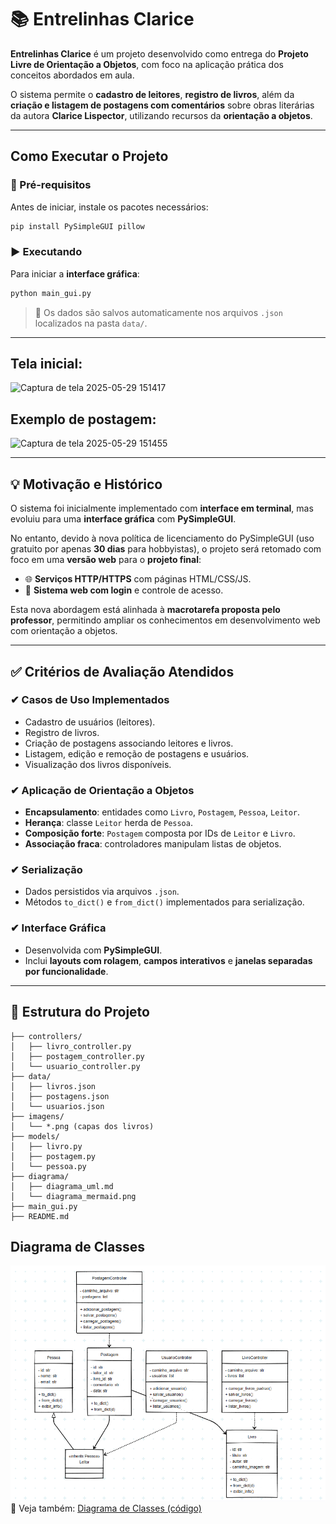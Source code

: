 # 📚 Entrelinhas Clarice

**Entrelinhas Clarice** é um projeto desenvolvido como entrega do **Projeto Livre de Orientação a Objetos**, com foco na aplicação prática dos conceitos abordados em aula.

O sistema permite o **cadastro de leitores**, **registro de livros**, além da **criação e listagem de postagens com comentários** sobre obras literárias da autora **Clarice Lispector**, utilizando recursos da **orientação a objetos**.

---

## Como Executar o Projeto

### 🔧 Pré-requisitos

Antes de iniciar, instale os pacotes necessários:

```bash
pip install PySimpleGUI pillow
```

### ▶️ Executando

Para iniciar a **interface gráfica**:

```bash
python main_gui.py
```

> 💾 Os dados são salvos automaticamente nos arquivos `.json` localizados na pasta `data/`.

---

## Tela inicial:

![Captura de tela 2025-05-29 151417](https://github.com/user-attachments/assets/cb2b5917-0376-4832-91fd-c9d431776452)

## Exemplo de postagem:

![Captura de tela 2025-05-29 151455](https://github.com/user-attachments/assets/510091e5-19ac-4a6c-a64c-681cfed78403)

---

## 💡 Motivação e Histórico

O sistema foi inicialmente implementado com **interface em terminal**, mas evoluiu para uma **interface gráfica** com **PySimpleGUI**.

No entanto, devido à nova política de licenciamento do PySimpleGUI (uso gratuito por apenas **30 dias** para hobbyistas), o projeto será retomado com foco em uma **versão web** para o **projeto final**:

- 🌐 **Serviços HTTP/HTTPS** com páginas HTML/CSS/JS.
- 🔐 **Sistema web com login** e controle de acesso.

Esta nova abordagem está alinhada à **macrotarefa proposta pelo professor**, permitindo ampliar os conhecimentos em desenvolvimento web com orientação a objetos.

---

## ✅ Critérios de Avaliação Atendidos

### ✔ Casos de Uso Implementados

- Cadastro de usuários (leitores).
- Registro de livros.
- Criação de postagens associando leitores e livros.
- Listagem, edição e remoção de postagens e usuários.
- Visualização dos livros disponíveis.

### ✔ Aplicação de Orientação a Objetos

- **Encapsulamento**: entidades como `Livro`, `Postagem`, `Pessoa`, `Leitor`.
- **Herança**: classe `Leitor` herda de `Pessoa`.
- **Composição forte**: `Postagem` composta por IDs de `Leitor` e `Livro`.
- **Associação fraca**: controladores manipulam listas de objetos.

### ✔ Serialização

- Dados persistidos via arquivos `.json`.
- Métodos `to_dict()` e `from_dict()` implementados para serialização.

### ✔ Interface Gráfica

- Desenvolvida com **PySimpleGUI**.
- Inclui **layouts com rolagem**, **campos interativos** e **janelas separadas por funcionalidade**.

---

## 📁 Estrutura do Projeto

```plaintext
├── controllers/
│   ├── livro_controller.py
│   ├── postagem_controller.py
│   └── usuario_controller.py
├── data/
│   ├── livros.json
│   ├── postagens.json
│   └── usuarios.json
├── imagens/
│   └── *.png (capas dos livros)
├── models/
│   ├── livro.py
│   ├── postagem.py
│   └── pessoa.py
├── diagrama/
│   ├── diagrama_uml.md
│   └── diagrama_mermaid.png
├── main_gui.py
├── README.md
```
## Diagrama de Classes

![Diagrama de Classes](diagrama/diagrama_mermaid.png)
📄 Veja também: [Diagrama de Classes (código)](diagrama/diagrama_classes.md)

